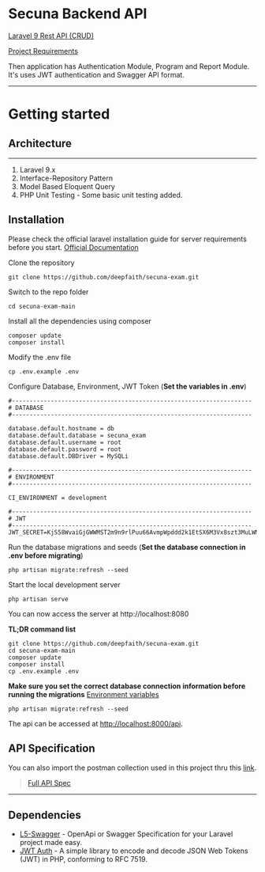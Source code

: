 # Secuna Backend API

[Laravel 9 Rest API (CRUD) ](https://github.com/deepfaith/secuna-exam)

[Project Requirements](https://drive.google.com/file/d/1t94KIVNEKFO9NQ9CoRH4gtCyZMsoliPI/view?usp=sharing)

Then application has Authentication Module, Program and Report Module. It's uses JWT authentication and Swagger API format.

----------

# Getting started

## Architecture

----------
1. Laravel 9.x
1. Interface-Repository Pattern
1. Model Based Eloquent Query
1. PHP Unit Testing - Some basic unit testing added.

## Installation

Please check the official laravel installation guide for server requirements before you start. [Official Documentation](https://codeigniter.com/user_guide/installation/index.html)

Clone the repository

    git clone https://github.com/deepfaith/secuna-exam.git

Switch to the repo folder

    cd secuna-exam-main

Install all the dependencies using composer

    composer update
    composer install

Modify the .env file

    cp .env.example .env

Configure Database, Environment, JWT Token (**Set the variables in .env**)

    #--------------------------------------------------------------------
    # DATABASE
    #--------------------------------------------------------------------
    
    database.default.hostname = db
    database.default.database = secuna_exam
    database.default.username = root
    database.default.password = root
    database.default.DBDriver = MySQLi

    #--------------------------------------------------------------------
    # ENVIRONMENT
    #--------------------------------------------------------------------
    
    CI_ENVIRONMENT = development

    #--------------------------------------------------------------------
    # JWT
    #--------------------------------------------------------------------
    JWT_SECRET=KjS58WvaiGjGWWMST2m9n9rlPuu66AvmpWpddd2k1EtSX6M3Vx8szt3MuLWNlt20

Run the database migrations and seeds (**Set the database connection in .env before migrating**)

    php artisan migrate:refresh --seed

Start the local development server

    php artisan serve

You can now access the server at http://localhost:8080


**TL;DR command list**

    git clone https://github.com/deepfaith/secuna-exam.git
    cd secuna-exam-main
    composer update
    composer install
    cp .env.example .env

**Make sure you set the correct database connection information before running the migrations** [Environment variables](#Installation)

    php artisan migrate:refresh --seed

The api can be accessed at [http://localhost:8000/api](http://localhost:8000/api).

## API Specification
You can also import the postman collection used in this project thru this [link](https://github.com/deepfaith/secuna-exam/tree/main/public/Postman).

> [Full API Spec](https://github.com/deepfaith/secuna-exam/tree/main/public/Documentation)

----------

## Dependencies

- [L5-Swagger](https://github.com/DarkaOnLine/L5-Swagger) - OpenApi or Swagger Specification for your Laravel project made easy.
- [JWT Auth](https://github.com/tymondesigns/jwt-auth) - A simple library to encode and decode JSON Web Tokens (JWT) in PHP, conforming to RFC 7519.
